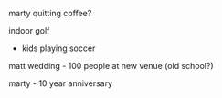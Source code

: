 marty quitting coffee?

indoor golf
* kids playing soccer

matt wedding - 100 people at new venue (old school?)

marty - 10 year anniversary